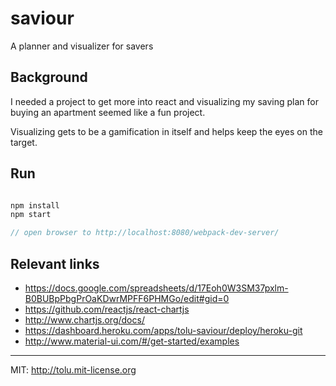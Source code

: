 # saviour
A planner and visualizer for savers

## Background
I needed a project to get more into react and visualizing my saving plan for buying an apartment seemed like a fun project.

Visualizing gets to be a gamification in itself and helps keep the eyes on the target.

## Run

```js

npm install
npm start

// open browser to http://localhost:8080/webpack-dev-server/

```

## Relevant links

 * https://docs.google.com/spreadsheets/d/17Eoh0W3SM37pxlm-B0BUBpPbgPrOaKDwrMPFF6PHMGo/edit#gid=0
 * https://github.com/reactjs/react-chartjs
 * http://www.chartjs.org/docs/
 * https://dashboard.heroku.com/apps/tolu-saviour/deploy/heroku-git
 * http://www.material-ui.com/#/get-started/examples

 - - - -  

MIT: http://tolu.mit-license.org
